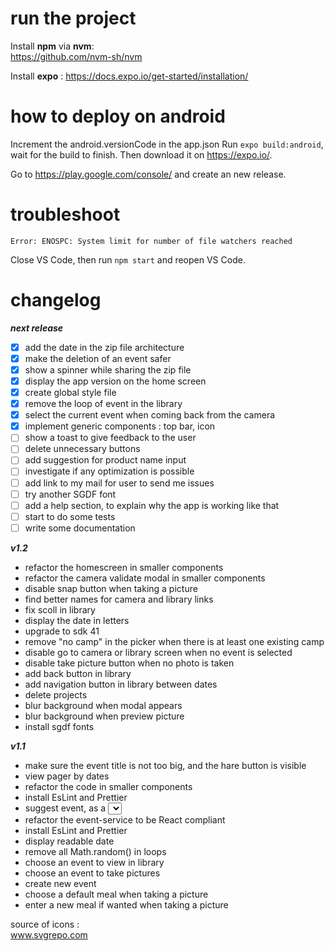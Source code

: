 # run the project

Install **npm** via **nvm**:  
https://github.com/nvm-sh/nvm

Install **expo** : https://docs.expo.io/get-started/installation/

# how to deploy on android

Increment the android.versionCode in the app.json
Run `expo build:android`, wait for the build to finish. Then download it on https://expo.io/.

Go to https://play.google.com/console/ and create an new release.

# troubleshoot

`Error: ENOSPC: System limit for number of file watchers reached`

Close VS Code, then run `npm start` and reopen VS Code.

# changelog

**_next release_**

- [x] add the date in the zip file architecture
- [x] make the deletion of an event safer
- [x] show a spinner while sharing the zip file
- [x] display the app version on the home screen
- [x] create global style file
- [x] remove the loop of event in the library
- [x] select the current event when coming back from the camera
- [x] implement generic components : top bar, icon
- [ ] show a toast to give feedback to the user
- [ ] delete unnecessary buttons
- [ ] add suggestion for product name input
- [ ] investigate if any optimization is possible
- [ ] add link to my mail for user to send me issues
- [ ] try another SGDF font
- [ ] add a help section, to explain why the app is working like that
- [ ] start to do some tests
- [ ] write some documentation

**_v1.2_**

- refactor the homescreen in smaller components
- refactor the camera validate modal in smaller components
- disable snap button when taking a picture
- find better names for camera and library links
- fix scoll in library
- display the date in letters
- upgrade to sdk 41
- remove "no camp" in the picker when there is at least one existing camp
- disable go to camera or library screen when no event is selected
- disable take picture button when no photo is taken
- add back button in library
- add navigation button in library between dates
- delete projects
- blur background when modal appears
- blur background when preview picture
- install sgdf fonts

**_v1.1_**

- make sure the event title is not too big, and the hare button is visible
- view pager by dates
- refactor the code in smaller components
- install EsLint and Prettier
- suggest event, as a <select></select>
- refactor the event-service to be React compliant
- install EsLint and Prettier
- display readable date
- remove all Math.random() in loops
- choose an event to view in library
- choose an event to take pictures
- create new event
- choose a default meal when taking a picture
- enter a new meal if wanted when taking a picture

source of icons :  
www.svgrepo.com
